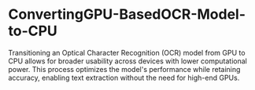 # ConvertingGPU-BasedOCR-Model-to-CPU
Transitioning an Optical Character Recognition (OCR) model from GPU to CPU allows for broader usability across devices with lower computational power. This process optimizes the model's performance while retaining accuracy, enabling text extraction without the need for high-end GPUs.
